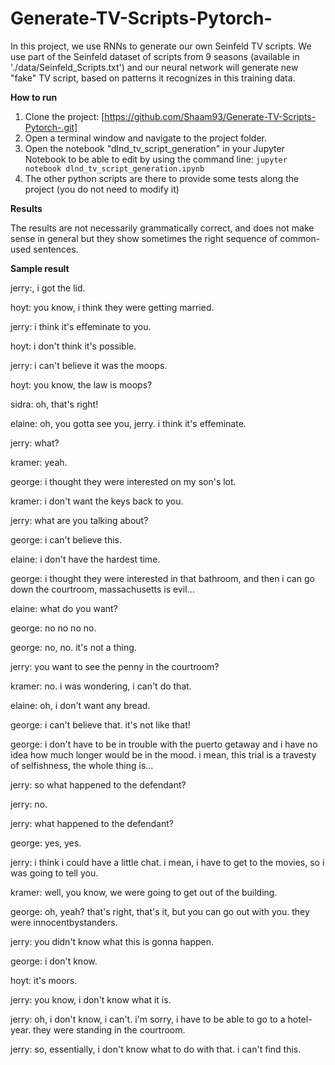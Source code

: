 # Generate-TV-Scripts-Pytorch-
In this project, we use RNNs to generate our own Seinfeld TV scripts. We use part of the Seinfeld dataset of scripts from 9 seasons (available in './data/Seinfeld_Scripts.txt') and our neural network will generate new "fake" TV script, based on patterns it recognizes in this training data.


**How to run**
1. Clone the project: [https://github.com/Shaam93/Generate-TV-Scripts-Pytorch-.git]
2. Open a terminal window and navigate to the project folder.
3. Open the notebook "dlnd_tv_script_generation" in your Jupyter Notebook to be able to edit by using the command line: `jupyter notebook dlnd_tv_script_generation.ipynb`
4. The other python scripts are there to provide some tests along the project (you do not need to modify it)


**Results**

The results are not necessarily grammatically correct, and does not make sense in general but they show sometimes the right sequence of common-used sentences.

**Sample result**


jerry:, i got the lid.

hoyt: you know, i think they were getting married.

jerry: i think it's effeminate to you.

hoyt: i don't think it's possible.

jerry: i can't believe it was the moops.

hoyt: you know, the law is moops?

sidra: oh, that's right!

elaine: oh, you gotta see you, jerry. i think it's effeminate.

jerry: what?

kramer: yeah.

george: i thought they were interested on my son's lot.

kramer: i don't want the keys back to you.

jerry: what are you talking about?

george: i can't believe this.

elaine: i don't have the hardest time.

george: i thought they were interested in that bathroom, and then i can go down the courtroom, massachusetts is evil...

elaine: what do you want?

george: no no no no.

george: no, no. it's not a thing.

jerry: you want to see the penny in the courtroom?

kramer: no. i was wondering, i can't do that.

elaine: oh, i don't want any bread.

george: i can't believe that. it's not like that!

george: i don't have to be in trouble with the puerto getaway and i have no idea how much longer would be in the mood. i mean, this trial is a travesty of selfishness, the whole thing is...

jerry: so what happened to the defendant?

jerry: no.

jerry: what happened to the defendant?

george: yes, yes.

jerry: i think i could have a little chat. i mean, i have to get to the movies, so i was going to tell you.

kramer: well, you know, we were going to get out of the building.

george: oh, yeah? that's right, that's it, but you can go out with you. they were innocentbystanders.

jerry: you didn't know what this is gonna happen.

george: i don't know.

hoyt: it's moors.

jerry: you know, i don't know what it is.

jerry: oh, i don't know, i can't. i'm sorry, i have to be able to go to a hotel- year. they were standing in the courtroom.

jerry: so, essentially, i don't know what to do with that. i can't find this.
